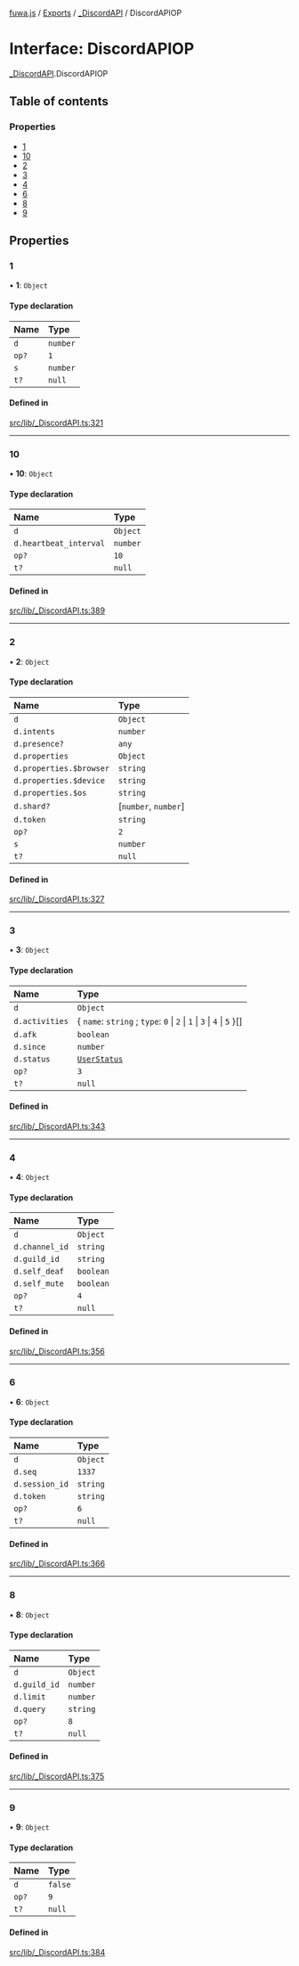 [fuwa.js](../README.md) / [Exports](../modules.md) / [\_DiscordAPI](../modules/_DiscordAPI.md) / DiscordAPIOP

# Interface: DiscordAPIOP

[_DiscordAPI](../modules/_DiscordAPI.md).DiscordAPIOP

## Table of contents

### Properties

- [1](_DiscordAPI.DiscordAPIOP.md#1)
- [10](_DiscordAPI.DiscordAPIOP.md#10)
- [2](_DiscordAPI.DiscordAPIOP.md#2)
- [3](_DiscordAPI.DiscordAPIOP.md#3)
- [4](_DiscordAPI.DiscordAPIOP.md#4)
- [6](_DiscordAPI.DiscordAPIOP.md#6)
- [8](_DiscordAPI.DiscordAPIOP.md#8)
- [9](_DiscordAPI.DiscordAPIOP.md#9)

## Properties

### 1

• **1**: `Object`

#### Type declaration

| Name | Type |
| :------ | :------ |
| `d` | `number` |
| `op?` | ``1`` |
| `s` | `number` |
| `t?` | ``null`` |

#### Defined in

[src/lib/_DiscordAPI.ts:321](https://github.com/Fuwajs/Fuwa.js/blob/d4e1de5/src/lib/_DiscordAPI.ts#L321)

___

### 10

• **10**: `Object`

#### Type declaration

| Name | Type |
| :------ | :------ |
| `d` | `Object` |
| `d.heartbeat_interval` | `number` |
| `op?` | ``10`` |
| `t?` | ``null`` |

#### Defined in

[src/lib/_DiscordAPI.ts:389](https://github.com/Fuwajs/Fuwa.js/blob/d4e1de5/src/lib/_DiscordAPI.ts#L389)

___

### 2

• **2**: `Object`

#### Type declaration

| Name | Type |
| :------ | :------ |
| `d` | `Object` |
| `d.intents` | `number` |
| `d.presence?` | `any` |
| `d.properties` | `Object` |
| `d.properties.$browser` | `string` |
| `d.properties.$device` | `string` |
| `d.properties.$os` | `string` |
| `d.shard?` | [`number`, `number`] |
| `d.token` | `string` |
| `op?` | ``2`` |
| `s` | `number` |
| `t?` | ``null`` |

#### Defined in

[src/lib/_DiscordAPI.ts:327](https://github.com/Fuwajs/Fuwa.js/blob/d4e1de5/src/lib/_DiscordAPI.ts#L327)

___

### 3

• **3**: `Object`

#### Type declaration

| Name | Type |
| :------ | :------ |
| `d` | `Object` |
| `d.activities` | { `name`: `string` ; `type`: ``0`` \| ``2`` \| ``1`` \| ``3`` \| ``4`` \| ``5``  }[] |
| `d.afk` | `boolean` |
| `d.since` | `number` |
| `d.status` | [`UserStatus`](../modules/_DiscordAPI.md#userstatus) |
| `op?` | ``3`` |
| `t?` | ``null`` |

#### Defined in

[src/lib/_DiscordAPI.ts:343](https://github.com/Fuwajs/Fuwa.js/blob/d4e1de5/src/lib/_DiscordAPI.ts#L343)

___

### 4

• **4**: `Object`

#### Type declaration

| Name | Type |
| :------ | :------ |
| `d` | `Object` |
| `d.channel_id` | `string` |
| `d.guild_id` | `string` |
| `d.self_deaf` | `boolean` |
| `d.self_mute` | `boolean` |
| `op?` | ``4`` |
| `t?` | ``null`` |

#### Defined in

[src/lib/_DiscordAPI.ts:356](https://github.com/Fuwajs/Fuwa.js/blob/d4e1de5/src/lib/_DiscordAPI.ts#L356)

___

### 6

• **6**: `Object`

#### Type declaration

| Name | Type |
| :------ | :------ |
| `d` | `Object` |
| `d.seq` | ``1337`` |
| `d.session_id` | `string` |
| `d.token` | `string` |
| `op?` | ``6`` |
| `t?` | ``null`` |

#### Defined in

[src/lib/_DiscordAPI.ts:366](https://github.com/Fuwajs/Fuwa.js/blob/d4e1de5/src/lib/_DiscordAPI.ts#L366)

___

### 8

• **8**: `Object`

#### Type declaration

| Name | Type |
| :------ | :------ |
| `d` | `Object` |
| `d.guild_id` | `number` |
| `d.limit` | `number` |
| `d.query` | `string` |
| `op?` | ``8`` |
| `t?` | ``null`` |

#### Defined in

[src/lib/_DiscordAPI.ts:375](https://github.com/Fuwajs/Fuwa.js/blob/d4e1de5/src/lib/_DiscordAPI.ts#L375)

___

### 9

• **9**: `Object`

#### Type declaration

| Name | Type |
| :------ | :------ |
| `d` | ``false`` |
| `op?` | ``9`` |
| `t?` | ``null`` |

#### Defined in

[src/lib/_DiscordAPI.ts:384](https://github.com/Fuwajs/Fuwa.js/blob/d4e1de5/src/lib/_DiscordAPI.ts#L384)
